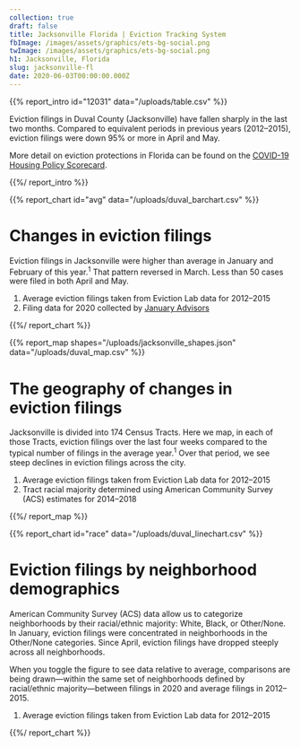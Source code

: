 ```yaml
---
collection: true
draft: false
title: Jacksonville Florida | Eviction Tracking System
fbImage: /images/assets/graphics/ets-bg-social.png
twImage: /images/assets/graphics/ets-bg-social.png
h1: Jacksonville, Florida
slug: jacksonville-fl
date: 2020-06-03T00:00:00.000Z
---
```


{{% report_intro id="12031" data="/uploads/table.csv" %}}





Eviction filings in Duval County (Jacksonville) have fallen sharply in the last two months. Compared to equivalent periods in previous years (2012–2015), eviction filings were down 95% or more in April and May. 

More detail on eviction protections in Florida can be found on the [COVID-19 Housing Policy Scorecard](https://evictionlab.org/covid-policy-scorecard/fl/).





{{%/ report_intro %}}



{{% report_chart id="avg" data="/uploads/duval_barchart.csv" %}}

# Changes in eviction filings

Eviction filings in Jacksonville were higher than average in January and February of this year.<sup>1</sup> That pattern reversed in March. Less than 50 cases were filed in both April and May.

1. Average eviction filings taken from Eviction Lab data for 2012–2015
2. Filing data for 2020 collected by [January Advisors](https://www.januaryadvisors.com/)

{{%/ report_chart %}}



{{% report_map shapes="/uploads/jacksonville_shapes.json" data="/uploads/duval_map.csv" %}}







# The geography of changes in eviction filings

Jacksonville is divided into 174 Census Tracts. Here we map, in each of those Tracts, eviction filings over the last four weeks compared to the typical number of filings in the average year.<sup>1</sup> Over that period, we see steep declines in eviction filings across the city.

1. Average eviction filings taken from Eviction Lab data for 2012–2015
2. Tract racial majority determined using American Community Survey (ACS) estimates for 2014–2018







{{%/ report_map %}}



{{% report_chart id="race" data="/uploads/duval_linechart.csv" %}}

# Eviction filings by neighborhood demographics

American Community Survey (ACS) data allow us to categorize neighborhoods by their racial/ethnic majority: White, Black, or Other/None. In January, eviction filings were concentrated in neighborhoods in the Other/None categories. Since April, eviction filings have dropped steeply across all neighborhoods.

When you toggle the figure to see data relative to average, comparisons are being drawn—within the same set of neighborhoods defined by racial/ethnic majority—between filings in 2020 and average filings in 2012–2015.

1. Average eviction filings taken from Eviction Lab data for 2012–2015


{{%/ report_chart %}}